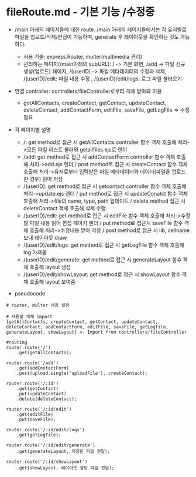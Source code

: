 # fileRoute.md - 기본 기능 /수정중
- /main 아래의 페이지들에 대한 route. /main 아래의 페이지들에서는 각 유저별로 파일을 업로드/삭제/편집이 가능하며, generate 후 레이아웃을 확인하는 것도 가능하다.
    + 사용 기술: express.Router, multer(multimedia 관리)
    + 관리하는 페이지(/main아래의 subURL): / -> 기본 화면, /add -> 파일 신규 생성(업로드) 페이지, /(userID) -> 파일 메타데이터의 수정과 삭제, /(userID)/edit: 파일 내용 수정 , /(userID)/edit/logs: 로그 파일 불러오기

- 연결 controller: controllers/fileController로부터 객체 받아와 이용
    + getAllContacts, createContact, getContact, updateContact, deleteContact, addContactForm, editFile, saveFile, getLogFile => 수정 필요

- 각 페이지별 설명
    + /: get method로 접근 시 getAllContacts controller 함수 객체 호출해 처리->모든 파일 리스트 불러와 getallfiles.ejs로 렌더
    + /add: get method로 접근 시 addContactForm controller 함수 객체 호출해 처리->add.ejs 렌더 / post method로 접근 시 createContact 함수 객체 호출해 처리->유저로부터 입력받은 파일 메타데이터와 데이터(파일을 업로드한 경우) 읽어 저장
    + /(userID): get method로 접근 시 getcontact controller 함수 객체 호출해 처리->update.ejs 렌더 / put method로 접근 시 updateConatct 함수 객체 호출해 처리->file의 name, type, path 업데이트 / delete method 접근 시 deleteContact 객체 호출해 삭제 수행
    + /(userID)/edit: get method로 접근 시 editFile 함수 객체 호출해 처리->수정할 파일 내용 읽어 편집 페이지 렌더 / put method로 접근시 saveFile 함수 객체 호출해 처리->수정내용 받아 저장 / post method로 접근 시 lib, cellname 보내 레이아웃 draw
    + /(userID)/edit/logs: get method로 접근 시 getLogFile 함수 객체 호출해 log 가져옴
    + /(userID)/edit/generate: get method로 접근 시 generateLayout 함수 객체 호출해 layout 생성
    + /(userID)/edit/showLayout: get method로 접근 시 showLayout 함수 객체 호출해 layout 보여줌

- pseudocode
```
# router, multer 사용 설정

# 사용할 객체 import
{getAllContacts, createContact, getContact, updateContact, deleteContact, addContactForm, editFile, saveFile, getLogfile, generateLayout, showLayout} <- Import from controllers/fileController

#routing
router.route('/')
    .get(getAllContacts);

router.route('/add')
    .get(addContactForm)
    .post(upload.single('uploadFile'), createContact);

router.route('/:id')
    .get(getContact)
    .put(updateContact)
    .delete(deleteContact);

router.route('/:id/edit')
    .get(editFile)
    .put(saveFile);

router.route('/:id/edit/logs')
    .get(getLogFile);

router.route('/:id/edit/generate')
    .get(generateLayout, 저장된 파일 전달);

router.route('/:id/showLayout')
    .get(showLayout, 레이아웃 정보 파일 전달);
```
